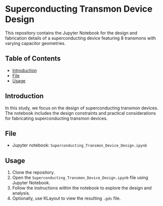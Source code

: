 # Superconducting Transmon Device Design

This repository contains the Jupyter Notebook for the design and fabrication details of a superconducting device featuring 8 transmons with varying capacitor geometries.

## Table of Contents
- [Introduction](#introduction)
- [File](#file)
- [Usage](#usage)

## Introduction
In this study, we focus on the design of superconducting transmon devices. The notebook includes the design constraints and practical considerations for fabricating superconducting transmon devices.

## File
- Jupyter notebook: `Superconducting_Transmon_Device_Design.ipynb`

## Usage
1. Clone the repository.
2. Open the `Superconducting_Transmon_Device_Design.ipynb` file using Jupyter Notebook.
3. Follow the instructions within the notebook to explore the design and analysis.
4. Optionally, use KLayout to view the resulting `.gds` file.
